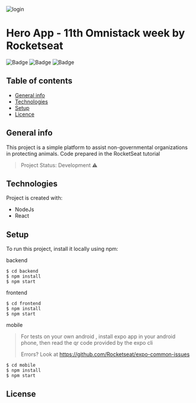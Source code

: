 ![login](https://user-images.githubusercontent.com/13988485/82720884-0fa54580-9c8e-11ea-9fce-dcfc598405eb.png)
# Hero App - 11th Omnistack week by Rocketseat
![Badge](https://img.shields.io/static/v1?label=nodejs@lts&message=12.16.1&color=green&style=plastic&logo=Node.js)
![Badge](https://img.shields.io/static/v1?label=react&message=16.13.1&color=blue&style=plastic&logo=REACT)
![Badge](https://img.shields.io/static/v1?label=expo-cli&message=3.18.6&color=black&style=plastic&logo=Expo)


## Table of contents
* [General info](#general-info)
* [Technologies](#technologies)
* [Setup](#setup)
* [Licence](#license)

## General info
This project is a simple platform to assist non-governmental organizations in protecting animals. Code prepared in the RocketSeat tutorial
> Project Status: Development :warning:

## Technologies
Project is created with:
* NodeJs
* React
	
## Setup
To run this project, install it locally using npm:

backend
```
$ cd backend
$ npm install
$ npm start
```

frontend
```
$ cd frontend
$ npm install
$ npm start
```

mobile
> For tests on your own android , install expo app in your android phone, then read the qr code provided by the expo cli
>
> Errors? Look at https://github.com/Rocketseat/expo-common-issues
```
$ cd mobile
$ npm install
$ npm start
```

## License
